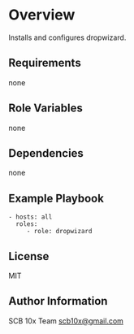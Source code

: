 # Overview

Installs and configures dropwizard.


## Requirements

none

## Role Variables

none

## Dependencies

none

## Example Playbook

    - hosts: all
      roles:
         - role: dropwizard

## License

MIT

## Author Information

SCB 10x Team <scb10x@gmail.com>
